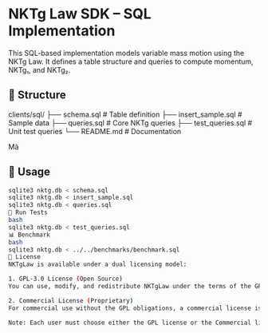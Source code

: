 # NKTg Law SDK – SQL Implementation

This SQL-based implementation models variable mass motion using the NKTg Law. It defines a table structure and queries to compute momentum, NKTg₁, and NKTg₂.

## 📁 Structure

clients/sql/ ├── schema.sql # Table definition ├── insert_sample.sql # Sample data ├── queries.sql # Core NKTg queries ├── test_queries.sql # Unit test queries └── README.md # Documentation

Mã

## 🚀 Usage

```bash
sqlite3 nktg.db < schema.sql
sqlite3 nktg.db < insert_sample.sql
sqlite3 nktg.db < queries.sql
🧪 Run Tests
bash
sqlite3 nktg.db < test_queries.sql
📊 Benchmark
bash
sqlite3 nktg.db < ../../benchmarks/benchmark.sql
📄 License
NKTgLaw is available under a dual licensing model:

1. GPL-3.0 License (Open Source)
You can use, modify, and redistribute NKTgLaw under the terms of the GPL-3.0 License.

2. Commercial License (Proprietary)
For commercial use without the GPL obligations, a commercial license is required. See LICENSE-commercial.txt for terms and conditions. Contact Nguyễn Khánh Tùng at traiphieu.com@gmail.com for licensing and support.

Note: Each user must choose either the GPL license or the Commercial license. Combining both is not permitted for the same use case.
